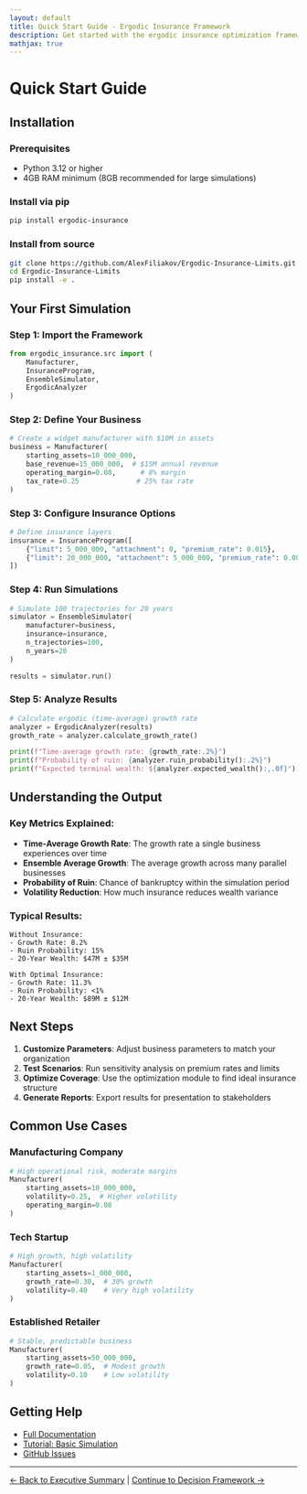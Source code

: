 ```yaml
---
layout: default
title: Quick Start Guide - Ergodic Insurance Framework
description: Get started with the ergodic insurance optimization framework in minutes
mathjax: true
---
```


# Quick Start Guide

## Installation

### Prerequisites
- Python 3.12 or higher
- 4GB RAM minimum (8GB recommended for large simulations)

### Install via pip
```bash
pip install ergodic-insurance
```

### Install from source
```bash
git clone https://github.com/AlexFiliakov/Ergodic-Insurance-Limits.git
cd Ergodic-Insurance-Limits
pip install -e .
```

## Your First Simulation

### Step 1: Import the Framework
```python
from ergodic_insurance.src import (
    Manufacturer,
    InsuranceProgram,
    EnsembleSimulator,
    ErgodicAnalyzer
)
```

### Step 2: Define Your Business
```python
# Create a widget manufacturer with $10M in assets
business = Manufacturer(
    starting_assets=10_000_000,
    base_revenue=15_000_000,  # $15M annual revenue
    operating_margin=0.08,      # 8% margin
    tax_rate=0.25              # 25% tax rate
)
```

### Step 3: Configure Insurance Options
```python
# Define insurance layers
insurance = InsuranceProgram([
    {"limit": 5_000_000, "attachment": 0, "premium_rate": 0.015},
    {"limit": 20_000_000, "attachment": 5_000_000, "premium_rate": 0.008},
])
```

### Step 4: Run Simulations
```python
# Simulate 100 trajectories for 20 years
simulator = EnsembleSimulator(
    manufacturer=business,
    insurance=insurance,
    n_trajectories=100,
    n_years=20
)

results = simulator.run()
```

### Step 5: Analyze Results
```python
# Calculate ergodic (time-average) growth rate
analyzer = ErgodicAnalyzer(results)
growth_rate = analyzer.calculate_growth_rate()

print(f"Time-average growth rate: {growth_rate:.2%}")
print(f"Probability of ruin: {analyzer.ruin_probability():.2%}")
print(f"Expected terminal wealth: ${analyzer.expected_wealth():,.0f}")
```

## Understanding the Output

### Key Metrics Explained:
- **Time-Average Growth Rate**: The growth rate a single business experiences over time
- **Ensemble Average Growth**: The average growth across many parallel businesses
- **Probability of Ruin**: Chance of bankruptcy within the simulation period
- **Volatility Reduction**: How much insurance reduces wealth variance

### Typical Results:
```
Without Insurance:
- Growth Rate: 8.2%
- Ruin Probability: 15%
- 20-Year Wealth: $47M ± $35M

With Optimal Insurance:
- Growth Rate: 11.3%
- Ruin Probability: <1%
- 20-Year Wealth: $89M ± $12M
```

## Next Steps

1. **Customize Parameters**: Adjust business parameters to match your organization
2. **Test Scenarios**: Run sensitivity analysis on premium rates and limits
3. **Optimize Coverage**: Use the optimization module to find ideal insurance structure
4. **Generate Reports**: Export results for presentation to stakeholders

## Common Use Cases

### Manufacturing Company
```python
# High operational risk, moderate margins
Manufacturer(
    starting_assets=10_000_000,
    volatility=0.25,  # Higher volatility
    operating_margin=0.08
)
```

### Tech Startup
```python
# High growth, high volatility
Manufacturer(
    starting_assets=1_000_000,
    growth_rate=0.30,  # 30% growth
    volatility=0.40    # Very high volatility
)
```

### Established Retailer
```python
# Stable, predictable business
Manufacturer(
    starting_assets=50_000_000,
    growth_rate=0.05,  # Modest growth
    volatility=0.10    # Low volatility
)
```

## Getting Help

- [Full Documentation](/Ergodic-Insurance-Limits/docs/overview)
- [Tutorial: Basic Simulation](/Ergodic-Insurance-Limits/tutorials/basic_simulation)
- [GitHub Issues](https://github.com/AlexFiliakov/Ergodic-Insurance-Limits/issues)

---

[← Back to Executive Summary](/Ergodic-Insurance-Limits/docs/user_guide/executive_summary) | [Continue to Decision Framework →](/Ergodic-Insurance-Limits/docs/user_guide/decision_framework)
